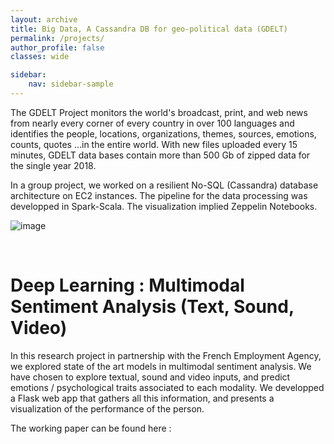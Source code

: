 ```yaml
---
layout: archive
title: Big Data, A Cassandra DB for geo-political data (GDELT)
permalink: /projects/
author_profile: false
classes: wide

sidebar:
    nav: sidebar-sample
---
```


The GDELT Project monitors the world's broadcast, print, and web news from nearly every corner of every country in over 100 languages and identifies the people, locations, organizations, themes, sources, emotions, counts, quotes ...in the entire world. With new files uploaded every 15 minutes, GDELT data bases contain more than 500 Gb of zipped data for the single year 2018.

In a group project, we worked on a resilient No-SQL (Cassandra) database architecture on EC2 instances. The pipeline for the data processing was developped in Spark-Scala. The visualization implied Zeppelin Notebooks.

![image](https://gkadusumilli.github.io/images/front.jpg)

<div class="github-card" data-github="gkadusumilli/Machinelearning" data-width="100%" data-height="" data-theme="default"></div>
<script src="//cdn.jsdelivr.net/github-cards/latest/widget.js"></script>

<br>

# Deep Learning : Multimodal Sentiment Analysis (Text, Sound, Video)

In this research project in partnership with the French Employment Agency, we explored state of the art models in multimodal sentiment analysis. We have chosen to explore textual, sound and video inputs, and predict emotions / psychological traits associated to each modality. We developped a Flask web app that gathers all this information, and presents a visualization of the performance of the person.


The working paper can be found here :


<br>

<div class="github-card" data-github="gkadusumilli/Machinelearning" data-width="100%" data-height="" data-theme="default"></div>
<script src="//cdn.jsdelivr.net/github-cards/latest/widget.js"></script>

<br>
